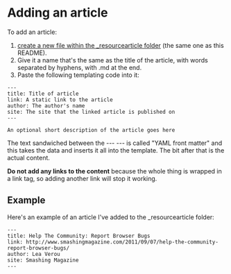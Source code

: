 # Adding an article

To add an article:

1. [create a new file within the _resourcearticle folder](https://github.com/maban/styleguides/new/gh-pages/_resourcearticle) (the same one as this README). 
2. Give it a name that's the same as the title of the article, with words separated by hyphens, with .md at the end.
3. Paste the following templating code into it:

```
---
title: Title of article
link: A static link to the article
author: The author's name
site: The site that the linked article is published on
---

An optional short description of the article goes here
```

The text sandwiched between the --- --- is called "YAML front matter" and this takes the data and inserts it all into the template. The bit after that is the actual content.

**Do not add any links to the content** because the whole thing is wrapped in a link tag, so adding another link will stop it working.

## Example

Here's an example of an article I've added to the _resourcearticle folder:

```
---
title: Help The Community: Report Browser Bugs
link: http://www.smashingmagazine.com/2011/09/07/help-the-community-report-browser-bugs/
author: Lea Verou
site: Smashing Magazine
---

```
